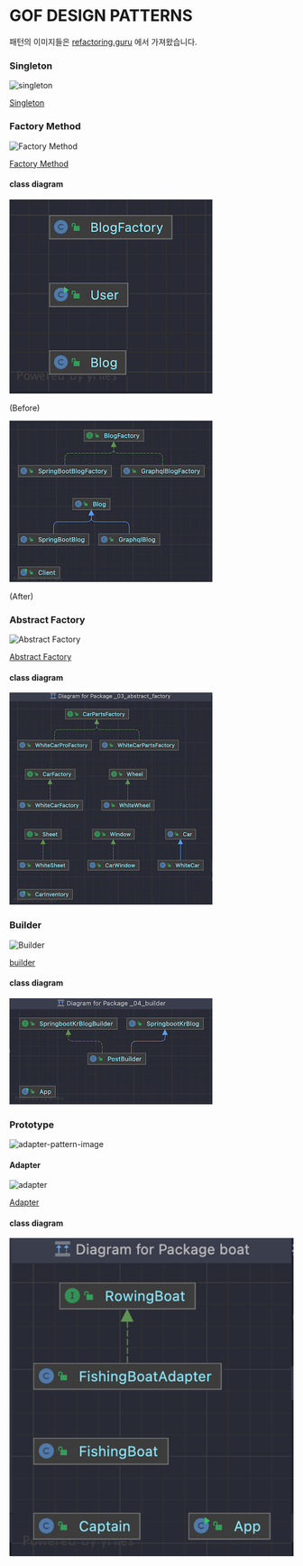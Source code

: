 # GOF DESIGN PATTERNS

패턴의 이미지들은 [refactoring.guru](https://refactoring.guru/) 에서 가져왔습니다.

### Singleton

![singleton](https://refactoring.guru/images/patterns/content/singleton/singleton-2x.png)

[Singleton](https://refactoring.guru/design-patterns/singleton)

### Factory Method

![Factory Method](https://refactoring.guru/images/patterns/content/factory-method/factory-method-en-2x.png)

[Factory Method](https://refactoring.guru/design-patterns/factory-method)

#### class diagram

![Factory Method Before](/document/images/factory-method-before-class-diagram.png)

(Before)

![Factory Method After](/document/images/factory-method-after-class-diagram.png)

(After)

### Abstract Factory

![Abstract Factory](https://refactoring.guru/images/patterns/content/abstract-factory/abstract-factory-en-2x.png)

[Abstract Factory](https://refactoring.guru/design-patterns/abstract-factory)

#### class diagram

![Abstract Factory](/document/images/abstract-factory-class-diagram.png)

### Builder

![Builder](https://refactoring.guru/images/patterns/content/builder/builder-en-2x.png)

[builder](https://refactoring.guru/design-patterns/builder)

#### class diagram

![Builder](/document/images/builder-class-diagram.png)

### Prototype

![adapter-pattern-image](https://refactoring.guru/images/patterns/content/adapter/adapter-en-2x.png?id=e0ab0f6103b0b7b0648a)

#### Adapter

![adapter](https://refactoring.guru/images/patterns/content/prototype/prototype-2x.png)

[Adapter](https://refactoring.guru/design-patterns/prototype)

#### class diagram

![Adapter](/document/images/adapter-class-diagram.png)



